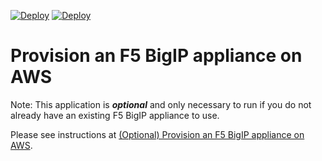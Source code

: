 [![Deploy](../.buttons/deploy-with-pulumi-dark.svg)](https://app.pulumi.com/new?template=https://github.com/pulumi/examples/blob/master/f5bigip-ts-ltm-pool/f5bigip-ec2-instance/README.md#gh-light-mode-only)
[![Deploy](../.buttons/deploy-with-pulumi-light.svg)](https://app.pulumi.com/new?template=https://github.com/pulumi/examples/blob/master/f5bigip-ts-ltm-pool/f5bigip-ec2-instance/README.md#gh-dark-mode-only)

# Provision an F5 BigIP appliance on AWS

Note: This application is **_optional_** and only necessary to run if you do not already have an existing
F5 BigIP appliance to use.

Please see instructions at [(Optional) Provision an F5 BigIP appliance on AWS](../README.md#optional-provision-an-f5-bigip-appliance-on-aws).
